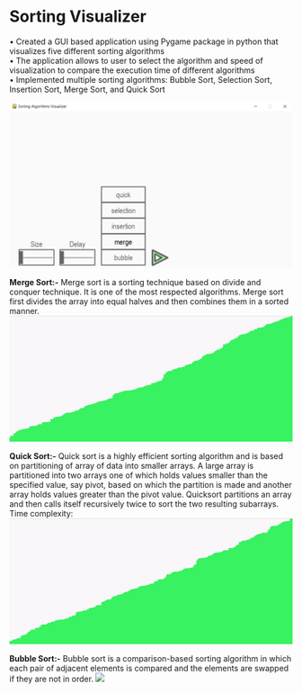 # Sorting Visualizer
•	Created a GUI based application using Pygame package in python that visualizes five different sorting algorithms<br />
•	The application allows to user to select the algorithm and speed of visualization to compare the execution time of different algorithms<br />
•	Implemented multiple sorting algorithms: Bubble Sort, Selection Sort, Insertion Sort, Merge Sort, and Quick Sort<br />

![](SortingVisualizer.png)

**Merge Sort:-**
Merge sort is a sorting technique based on divide and conquer technique. It is one of the most respected algorithms. Merge sort first divides the array into equal halves and then combines them in a sorted manner.
![](merge_sort.gif)


**Quick Sort:-**
Quick sort is a highly efficient sorting algorithm and is based on partitioning of array of data into smaller arrays. A large array is partitioned into two arrays one of which holds values smaller than the specified value, say pivot, based on which the partition is made and another array holds values greater than the pivot value. Quicksort partitions an array and then calls itself recursively twice to sort the two resulting subarrays.
Time complexity:
![](quick_sort.gif)


**Bubble Sort:-**
Bubble sort is a comparison-based sorting algorithm in which each pair of adjacent elements is compared and the elements are swapped if they are not in order.
![](bubble_sort.gif)
